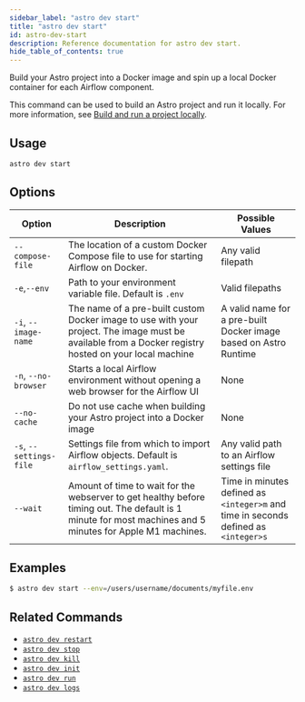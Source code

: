 ```yaml
---
sidebar_label: "astro dev start"
title: "astro dev start"
id: astro-dev-start
description: Reference documentation for astro dev start.
hide_table_of_contents: true
---
```


Build your Astro project into a Docker image and spin up a local Docker container for each Airflow component.

This command can be used to build an Astro project and run it locally. For more information, see [Build and run a project locally](develop-project.md#build-and-run-a-project-locally).

## Usage

```sh
astro dev start
```

## Options

| Option          | Description                   | Possible Values                                                  |
| -------------------- | ----------------------------------------------------------------------------------------------------------------------------------------------------- | ---------------------------------------------------------------- |
| `--compose-file`            | The location of a custom Docker Compose file to use for starting Airflow on Docker.                           | Any valid filepath              |
| `-e`,`--env`         | Path to your environment variable file. Default is `.env`                                                                                             | Valid filepaths                                                  |
| `-i`, `--image-name` | The name of a pre-built custom Docker image to use with your project. The image must be available from a Docker registry hosted on your local machine | A valid name for a pre-built Docker image based on Astro Runtime |
| `-n`, `--no-browser` | Starts a local Airflow environment without opening a web browser for the Airflow UI      | None                                                             |
| `--no-cache`         | Do not use cache when building your Astro project into a Docker image                   | None                                                             |
| `-s`, `--settings-file` | Settings file from which to import Airflow objects. Default is `airflow_settings.yaml`. | Any valid path to an Airflow settings file                           |
| `--wait`                | Amount of time to wait for the webserver to get healthy before timing out. The default is 1 minute for most machines and 5 minutes for Apple M1 machines. | Time in minutes defined as `<integer>m` and time in seconds defined as `<integer>s` |


## Examples

```sh
$ astro dev start --env=/users/username/documents/myfile.env
```

## Related Commands

- [`astro dev restart`](cli/astro-dev-restart.md)
- [`astro dev stop`](cli/astro-dev-stop.md)
- [`astro dev kill`](cli/astro-dev-kill.md)
- [`astro dev init`](cli/astro-dev-init.md)
- [`astro dev run`](cli/astro-dev-run.md)
- [`astro dev logs`](cli/astro-dev-logs.md)
